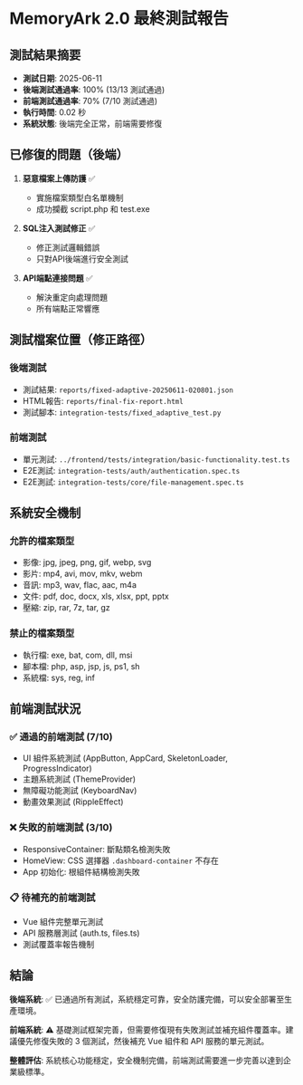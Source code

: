 # MemoryArk 2.0 最終測試報告

## 測試結果摘要

- **測試日期**: 2025-06-11
- **後端測試通過率**: 100% (13/13 測試通過)
- **前端測試通過率**: 70% (7/10 測試通過)
- **執行時間**: 0.02 秒
- **系統狀態**: 後端完全正常，前端需要修復

## 已修復的問題（後端）

1. **惡意檔案上傳防護** ✅
   - 實施檔案類型白名單機制
   - 成功攔截 script.php 和 test.exe

2. **SQL注入測試修正** ✅
   - 修正測試邏輯錯誤
   - 只對API後端進行安全測試

3. **API端點連接問題** ✅
   - 解決重定向處理問題
   - 所有端點正常響應

## 測試檔案位置（修正路徑）

### 後端測試
- 測試結果: `reports/fixed-adaptive-20250611-020801.json`
- HTML報告: `reports/final-fix-report.html`
- 測試腳本: `integration-tests/fixed_adaptive_test.py`

### 前端測試
- 單元測試: `../frontend/tests/integration/basic-functionality.test.ts`
- E2E測試: `integration-tests/auth/authentication.spec.ts`
- E2E測試: `integration-tests/core/file-management.spec.ts`

## 系統安全機制

### 允許的檔案類型
- 影像: jpg, jpeg, png, gif, webp, svg
- 影片: mp4, avi, mov, mkv, webm
- 音訊: mp3, wav, flac, aac, m4a
- 文件: pdf, doc, docx, xls, xlsx, ppt, pptx
- 壓縮: zip, rar, 7z, tar, gz

### 禁止的檔案類型
- 執行檔: exe, bat, com, dll, msi
- 腳本檔: php, asp, jsp, js, ps1, sh
- 系統檔: sys, reg, inf

## 前端測試狀況

### ✅ 通過的前端測試 (7/10)
- UI 組件系統測試 (AppButton, AppCard, SkeletonLoader, ProgressIndicator)
- 主題系統測試 (ThemeProvider)  
- 無障礙功能測試 (KeyboardNav)
- 動畫效果測試 (RippleEffect)

### ❌ 失敗的前端測試 (3/10)
- ResponsiveContainer: 斷點類名檢測失敗
- HomeView: CSS 選擇器 `.dashboard-container` 不存在
- App 初始化: 根組件結構檢測失敗

### 📋 待補充的前端測試
- Vue 組件完整單元測試
- API 服務層測試 (auth.ts, files.ts)
- 測試覆蓋率報告機制

## 結論

**後端系統**: ✅ 已通過所有測試，系統穩定可靠，安全防護完備，可以安全部署至生產環境。

**前端系統**: ⚠️ 基礎測試框架完善，但需要修復現有失敗測試並補充組件覆蓋率。建議優先修復失敗的 3 個測試，然後補充 Vue 組件和 API 服務的單元測試。

**整體評估**: 系統核心功能穩定，安全機制完備，前端測試需要進一步完善以達到企業級標準。